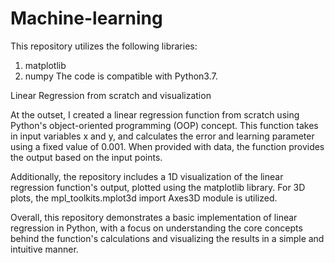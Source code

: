 # Machine-learning

This repository utilizes the following libraries:

1. matplotlib
2. numpy
The code is compatible with Python3.7.

Linear Regression from scratch and visualization

At the outset, I created a linear regression function from scratch using Python's object-oriented programming (OOP) concept. This function takes in input variables x and y, and calculates the error and learning parameter using a fixed value of 0.001. When provided with data, the function provides the output based on the input points.

Additionally, the repository includes a 1D visualization of the linear regression function's output, plotted using the matplotlib library. For 3D plots, the mpl_toolkits.mplot3d import Axes3D module is utilized.

Overall, this repository demonstrates a basic implementation of linear regression in Python, with a focus on understanding the core concepts behind the function's calculations and visualizing the results in a simple and intuitive manner.
